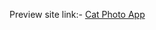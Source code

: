 Preview site link:-
[Cat Photo App](https://htmlpreview.github.io/?https://raw.githubusercontent.com/kudos2Shef/Responsive-Web-Design/main/project1/index%20(1).html)
